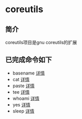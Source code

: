 # coreutils

## 简介
coreutils项目是gnu coreutils的扩展

## 已完成命令如下 
* basename [详情](./basename/README.md)
* cat [详情](./cat/README.md)
* paste [详情](./paste/README.md)
* tee [详情](./tee/README.md)
* whoami [详情](./whoami/README.md)
* yes [详情](./yes/README.md)
* sleep [详情](./sleep/README.md)
